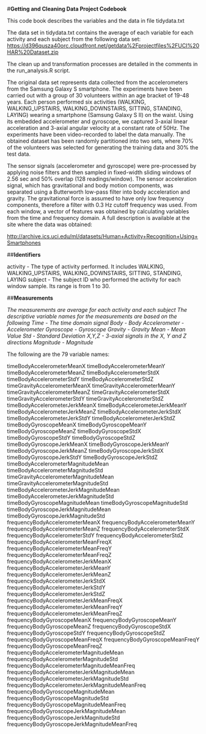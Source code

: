 #**Getting and Cleaning Data Project Codebook**

This code book describes the variables and the data in file tidydata.txt

The data set in tidydata.txt contains the average of each variable for each activity and each subject from the following data set:
https://d396qusza40orc.cloudfront.net/getdata%2Fprojectfiles%2FUCI%20HAR%20Dataset.zip

The clean up and transformation processes are detailed in the comments in the run_analysis.R script.

The original data set represents data collected from the accelerometers from the Samsung Galaxy S smartphone. The experiments have been carried out with a group of 30 volunteers within an age bracket of 19-48 years. Each person performed six activities (WALKING, WALKING_UPSTAIRS, WALKING_DOWNSTAIRS, SITTING, STANDING, LAYING) wearing a smartphone (Samsung Galaxy S II) on the waist. Using its embedded accelerometer and gyroscope, we captured 3-axial linear acceleration and 3-axial angular velocity at a constant rate of 50Hz. The experiments have been video-recorded to label the data manually. The obtained dataset has been randomly partitioned into two sets, where 70% of the volunteers was selected for generating the training data and 30% the test data. 

The sensor signals (accelerometer and gyroscope) were pre-processed by applying noise filters and then sampled in fixed-width sliding windows of 2.56 sec and 50% overlap (128 readings/window). The sensor acceleration signal, which has gravitational and body motion components, was separated using a Butterworth low-pass filter into body acceleration and gravity. The gravitational force is assumed to have only low frequency components, therefore a filter with 0.3 Hz cutoff frequency was used. From each window, a vector of features was obtained by calculating variables from the time and frequency domain. A full description is available at the site where the data was obtained:

http://archive.ics.uci.edu/ml/datasets/Human+Activity+Recognition+Using+Smartphones

##**Identifiers**

activity - The type of activity performed. It includes WALKING, WALKING_UPSTAIRS, WALKING_DOWNSTAIRS, SITTING, STANDING, LAYING
subject - The subject ID who performed the activity for each window sample. Its range is from 1 to 30.

##**Measurements**

*The measurements are average for each activity and each subject
The descriptive variable names for the measurements are based on the following
Time - The time domain signal
Body - Body
Accelerometer - Accelerometer
Gyroscope - Gyroscope
Gravity - Gravity
Mean - Mean Value
Std - Standard Deviation
X,Y,Z - 3-axial signals in the X, Y and Z directions
Magnitude - Magnitude*

The following are the 79 variable names:

timeBodyAccelerometerMeanX
timeBodyAccelerometerMeanY
timeBodyAccelerometerMeanZ
timeBodyAccelerometerStdX
timeBodyAccelerometerStdY
timeBodyAccelerometerStdZ
timeGravityAccelerometerMeanX
timeGravityAccelerometerMeanY
timeGravityAccelerometerMeanZ
timeGravityAccelerometerStdX
timeGravityAccelerometerStdY
timeGravityAccelerometerStdZ
timeBodyAccelerometerJerkMeanX
timeBodyAccelerometerJerkMeanY
timeBodyAccelerometerJerkMeanZ
timeBodyAccelerometerJerkStdX
timeBodyAccelerometerJerkStdY
timeBodyAccelerometerJerkStdZ
timeBodyGyroscopeMeanX
timeBodyGyroscopeMeanY
timeBodyGyroscopeMeanZ
timeBodyGyroscopeStdX
timeBodyGyroscopeStdY
timeBodyGyroscopeStdZ
timeBodyGyroscopeJerkMeanX
timeBodyGyroscopeJerkMeanY
timeBodyGyroscopeJerkMeanZ
timeBodyGyroscopeJerkStdX
timeBodyGyroscopeJerkStdY
timeBodyGyroscopeJerkStdZ
timeBodyAccelerometerMagnitudeMean
timeBodyAccelerometerMagnitudeStd
timeGravityAccelerometerMagnitudeMean
timeGravityAccelerometerMagnitudeStd
timeBodyAccelerometerJerkMagnitudeMean
timeBodyAccelerometerJerkMagnitudeStd
timeBodyGyroscopeMagnitudeMean
timeBodyGyroscopeMagnitudeStd
timeBodyGyroscopeJerkMagnitudeMean
timeBodyGyroscopeJerkMagnitudeStd
frequencyBodyAccelerometerMeanX
frequencyBodyAccelerometerMeanY
frequencyBodyAccelerometerMeanZ
frequencyBodyAccelerometerStdX
frequencyBodyAccelerometerStdY
frequencyBodyAccelerometerStdZ
frequencyBodyAccelerometerMeanFreqX
frequencyBodyAccelerometerMeanFreqY
frequencyBodyAccelerometerMeanFreqZ
frequencyBodyAccelerometerJerkMeanX
frequencyBodyAccelerometerJerkMeanY
frequencyBodyAccelerometerJerkMeanZ
frequencyBodyAccelerometerJerkStdX
frequencyBodyAccelerometerJerkStdY
frequencyBodyAccelerometerJerkStdZ
frequencyBodyAccelerometerJerkMeanFreqX
frequencyBodyAccelerometerJerkMeanFreqY
frequencyBodyAccelerometerJerkMeanFreqZ
frequencyBodyGyroscopeMeanX
frequencyBodyGyroscopeMeanY
frequencyBodyGyroscopeMeanZ
frequencyBodyGyroscopeStdX
frequencyBodyGyroscopeStdY
frequencyBodyGyroscopeStdZ
frequencyBodyGyroscopeMeanFreqX
frequencyBodyGyroscopeMeanFreqY
frequencyBodyGyroscopeMeanFreqZ
frequencyBodyAccelerometerMagnitudeMean
frequencyBodyAccelerometerMagnitudeStd
frequencyBodyAccelerometerMagnitudeMeanFreq
frequencyBodyAccelerometerJerkMagnitudeMean
frequencyBodyAccelerometerJerkMagnitudeStd
frequencyBodyAccelerometerJerkMagnitudeMeanFreq
frequencyBodyGyroscopeMagnitudeMean
frequencyBodyGyroscopeMagnitudeStd
frequencyBodyGyroscopeMagnitudeMeanFreq
frequencyBodyGyroscopeJerkMagnitudeMean
frequencyBodyGyroscopeJerkMagnitudeStd
frequencyBodyGyroscopeJerkMagnitudeMeanFreq